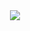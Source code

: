 <div align="center">
  <img src="https://github.com/APapeIsName/APapeIsName/1c71b07b0d58199581cad8e646e607f5.gif" />
</div>
